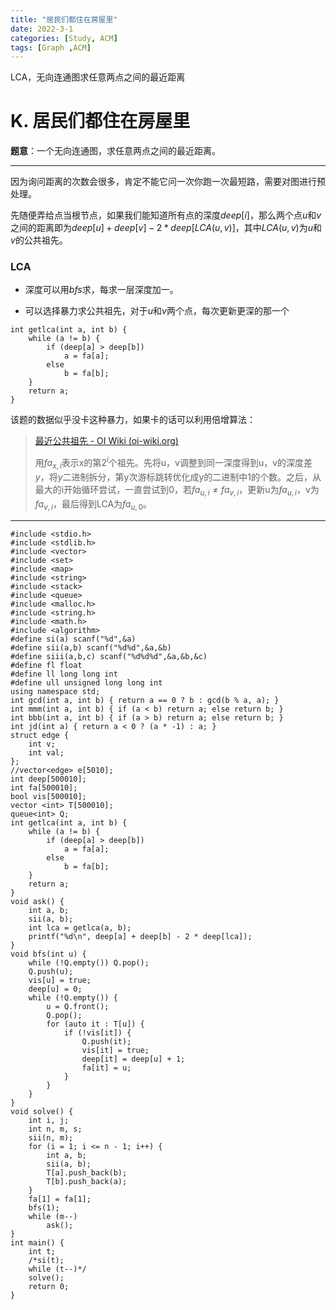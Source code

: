 ```yaml
---
title: "居民们都住在房屋里"
date: 2022-3-1
categories: [Study, ACM]
tags: [Graph ,ACM]
---
```


LCA，无向连通图求任意两点之间的最近距离

<!-- more -->

# K. 居民们都住在房屋里

**题意**：一个无向连通图，求任意两点之间的最近距离。

***

因为询问距离的次数会很多，肯定不能它问一次你跑一次最短路，需要对图进行预处理。

先随便弄给点当根节点，如果我们能知道所有点的深度$deep[i]$，那么两个点$u$和$v$之间的距离即为$deep[u]+deep[v]-2*deep[LCA(u,v)]$，其中$LCA(u,v)$为$u$和$v$的公共祖先。

### LCA

* 深度可以用$bfs$求，每求一层深度加一。

* 可以选择暴力求公共祖先，对于$u$和$v$两个点，每次更新更深的那一个

~~~
int getlca(int a, int b) {
	while (a != b) {
		if (deep[a] > deep[b])
			a = fa[a];
		else
			b = fa[b];
	}
	return a;
}
~~~

该题的数据似乎没卡这种暴力，如果卡的话可以利用倍增算法：

>  [最近公共祖先 - OI Wiki (oi-wiki.org)](https://oi-wiki.org/graph/lca/) 
>
> 用$fa_{x,i}$表示x的第$2^i$个祖先。先将u，v调整到同一深度得到u，v的深度差$y$，将$y$二进制拆分，第y次游标跳转优化成y的二进制中1的个数。之后，从最大的i开始循环尝试，一直尝试到0，若$fa_{u,i}\neq fa_{v,i}$，更新u为$fa_{u,i}$，v为$fa_{v,i}$，最后得到LCA为$fa_{u,0}$。

***

```
#include <stdio.h>
#include <stdlib.h>
#include <vector>
#include <set>
#include <map>
#include <string>
#include <stack>
#include <queue>
#include <malloc.h>
#include <string.h>
#include <math.h>
#include <algorithm>
#define si(a) scanf("%d",&a)
#define sii(a,b) scanf("%d%d",&a,&b)
#define siii(a,b,c) scanf("%d%d%d",&a,&b,&c)
#define fl float
#define ll long long int
#define ull unsigned long long int
using namespace std;
int gcd(int a, int b) { return a == 0 ? b : gcd(b % a, a); }
int mmm(int a, int b) { if (a < b) return a; else return b; }
int bbb(int a, int b) { if (a > b) return a; else return b; }
int jd(int a) { return a < 0 ? (a * -1) : a; }
struct edge {
	int v;
	int val;
};
//vector<edge> e[5010];
int deep[500010];
int fa[500010];
bool vis[500010];
vector <int> T[500010];
queue<int> Q;
int getlca(int a, int b) {
	while (a != b) {
		if (deep[a] > deep[b])
			a = fa[a];
		else
			b = fa[b];
	}
	return a;
}
void ask() {
	int a, b;
	sii(a, b);
	int lca = getlca(a, b);
	printf("%d\n", deep[a] + deep[b] - 2 * deep[lca]);
}
void bfs(int u) {
	while (!Q.empty()) Q.pop();
	Q.push(u);
	vis[u] = true;
	deep[u] = 0;
	while (!Q.empty()) {
		u = Q.front();
		Q.pop();
		for (auto it : T[u]) {
			if (!vis[it]) {
				Q.push(it);
				vis[it] = true;
				deep[it] = deep[u] + 1;
				fa[it] = u;
			}
		}
	}
}
void solve() {
	int i, j;
	int n, m, s;
	sii(n, m);
	for (i = 1; i <= n - 1; i++) {
		int a, b;
		sii(a, b);
		T[a].push_back(b);
		T[b].push_back(a);
	}
	fa[1] = fa[1];
	bfs(1);
	while (m--)
		ask();
}
int main() {
	int t;
	/*si(t);
	while (t--)*/
	solve();
	return 0;
}
```


